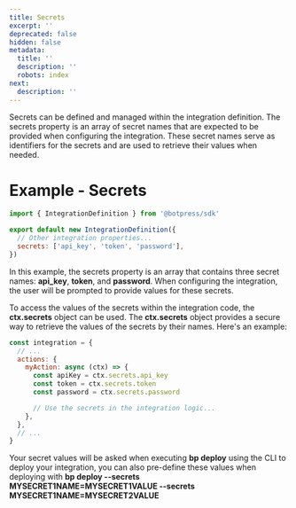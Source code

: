 ```yaml
---
title: Secrets
excerpt: ''
deprecated: false
hidden: false
metadata:
  title: ''
  description: ''
  robots: index
next:
  description: ''
---
```

Secrets can be defined and managed within the integration definition. The secrets property is an array of secret names that are expected to be provided when configuring the integration. These secret names serve as identifiers for the secrets and are used to retrieve their values when needed.

# Example - Secrets

```javascript
import { IntegrationDefinition } from '@botpress/sdk'

export default new IntegrationDefinition({
  // Other integration properties...
  secrets: ['api_key', 'token', 'password'],
})
```

In this example, the secrets property is an array that contains three secret names: **api\_key**, **token**, and **password**. When configuring the integration, the user will be prompted to provide values for these secrets.

To access the values of the secrets within the integration code, the **ctx.secrets** object can be used. The **ctx.secrets** object provides a secure way to retrieve the values of the secrets by their names. Here's an example:

```javascript
const integration = {
  // ...
  actions: {
    myAction: async (ctx) => {
      const apiKey = ctx.secrets.api_key
      const token = ctx.secrets.token
      const password = ctx.secrets.password

      // Use the secrets in the integration logic...
    },
  },
  // ...
}
```

Your secret values will be asked when executing **bp deploy** using the CLI to deploy your integration, you can also pre-define these values when deploying with **bp deploy --secrets MYSECRET1NAME=MYSECRET1VALUE --secrets MYSECRET1NAME=MYSECRET2VALUE**
